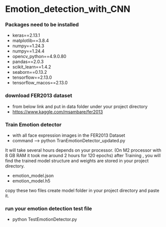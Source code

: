 # Emotion_detection_with_CNN


### Packages need to be installed
- keras==2.13.1
- matplotlib==3.8.4
- numpy==1.24.3
- numpy==1.24.4
- opencv_python==4.9.0.80
- pandas==2.0.3
- scikit_learn==1.4.2
- seaborn==0.13.2
- tensorflow==2.13.0
- tensorflow_macos==2.13.0

### download FER2013 dataset
- from below link and put in data folder under your project directory
- https://www.kaggle.com/msambare/fer2013

### Train Emotion detector
- with all face expression images in the FER2013 Dataset
- command --> python TranEmotionDetector_updated.py

It will take several hours depends on your processor. (On M2 processor with 8 GB RAM it took me around 2 hours for 120 epochs)
after Training , you will find the trained model structure and weights are stored in your project directory.
- emotion_model.json
- emotion_model.h5

copy these two files create model folder in your project directory and paste it.

### run your emotion detection test file
- python TestEmotionDetector.py